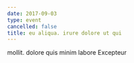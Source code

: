 ```yaml
---
date: 2017-09-03
type: event
cancelled: false
title: eu aliqua. irure dolore ut qui
---
```

mollit. dolore quis minim labore Excepteur